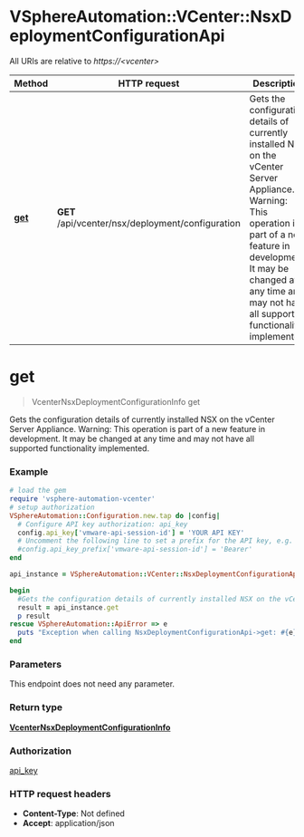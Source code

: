 # VSphereAutomation::VCenter::NsxDeploymentConfigurationApi

All URIs are relative to *https://&lt;vcenter&gt;*

Method | HTTP request | Description
------------- | ------------- | -------------
[**get**](NsxDeploymentConfigurationApi.md#get) | **GET** /api/vcenter/nsx/deployment/configuration | Gets the configuration details of currently installed NSX on the vCenter Server Appliance. Warning: This operation is part of a new feature in development. It may be changed at any time and may not have all supported functionality implemented.


# **get**
> VcenterNsxDeploymentConfigurationInfo get

Gets the configuration details of currently installed NSX on the vCenter Server Appliance. Warning: This operation is part of a new feature in development. It may be changed at any time and may not have all supported functionality implemented.

### Example
```ruby
# load the gem
require 'vsphere-automation-vcenter'
# setup authorization
VSphereAutomation::Configuration.new.tap do |config|
  # Configure API key authorization: api_key
  config.api_key['vmware-api-session-id'] = 'YOUR API KEY'
  # Uncomment the following line to set a prefix for the API key, e.g. 'Bearer' (defaults to nil)
  #config.api_key_prefix['vmware-api-session-id'] = 'Bearer'
end

api_instance = VSphereAutomation::VCenter::NsxDeploymentConfigurationApi.new

begin
  #Gets the configuration details of currently installed NSX on the vCenter Server Appliance. Warning: This operation is part of a new feature in development. It may be changed at any time and may not have all supported functionality implemented.
  result = api_instance.get
  p result
rescue VSphereAutomation::ApiError => e
  puts "Exception when calling NsxDeploymentConfigurationApi->get: #{e}"
end
```

### Parameters
This endpoint does not need any parameter.

### Return type

[**VcenterNsxDeploymentConfigurationInfo**](VcenterNsxDeploymentConfigurationInfo.md)

### Authorization

[api_key](../README.md#api_key)

### HTTP request headers

 - **Content-Type**: Not defined
 - **Accept**: application/json



